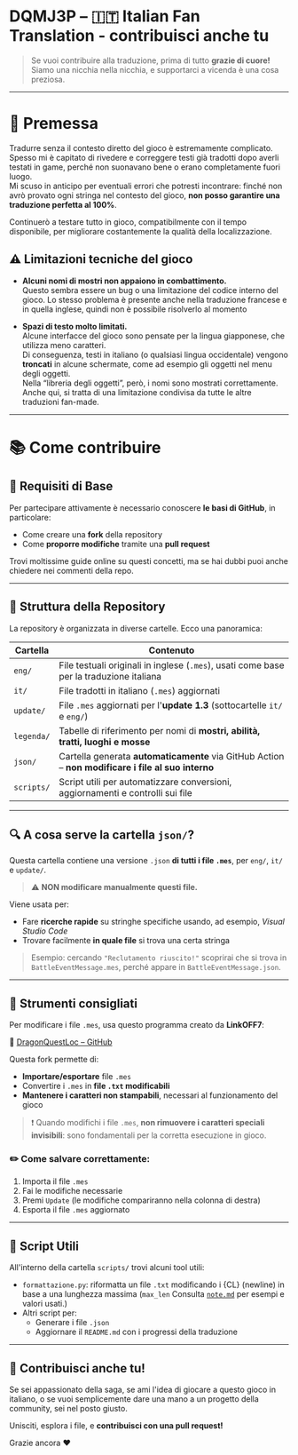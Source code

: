 # DQMJ3P – 🇮🇹 Italian Fan Translation - contribuisci anche tu

> Se vuoi contribuire alla traduzione, prima di tutto **grazie di cuore!**  
> Siamo una nicchia nella nicchia, e supportarci a vicenda è una cosa preziosa.

---

# 📌 Premessa

Tradurre senza il contesto diretto del gioco è estremamente complicato.  
Spesso mi è capitato di rivedere e correggere testi già tradotti dopo averli testati in game, perché non suonavano bene o erano completamente fuori luogo.  
Mi scuso in anticipo per eventuali errori che potresti incontrare: finché non avrò provato ogni stringa nel contesto del gioco, **non posso garantire una traduzione perfetta al 100%**.

Continuerò a testare tutto in gioco, compatibilmente con il tempo disponibile, per migliorare costantemente la qualità della localizzazione.

## ⚠️ Limitazioni tecniche del gioco

- **Alcuni nomi di mostri non appaiono in combattimento.**  
  Questo sembra essere un bug o una limitazione del codice interno del gioco. Lo stesso problema è presente anche nella traduzione francese e in quella inglese, quindi non è possibile risolverlo al momento

- **Spazi di testo molto limitati.**  
  Alcune interfacce del gioco sono pensate per la lingua giapponese, che utilizza meno caratteri.  
  Di conseguenza, testi in italiano (o qualsiasi lingua occidentale) vengono **troncati** in alcune schermate, come ad esempio gli oggetti nel menu degli oggetti.  
  Nella “libreria degli oggetti”, però, i nomi sono mostrati correttamente. Anche qui, si tratta di una limitazione condivisa da tutte le altre traduzioni fan-made.

---

# 📚 Come contribuire

## 🧠 Requisiti di Base

Per partecipare attivamente è necessario conoscere **le basi di GitHub**, in particolare:

- Come creare una **fork** della repository
- Come **proporre modifiche** tramite una **pull request**

Trovi moltissime guide online su questi concetti, ma se hai dubbi puoi anche chiedere nei commenti della repo.

---

## 📁 Struttura della Repository

La repository è organizzata in diverse cartelle. Ecco una panoramica:

| Cartella   | Contenuto                                                                                          |
| ---------- | -------------------------------------------------------------------------------------------------- |
| `eng/`     | File testuali originali in inglese (`.mes`), usati come base per la traduzione italiana            |
| `it/`      | File tradotti in italiano (`.mes`) aggiornati                                                      |
| `update/`  | File `.mes` aggiornati per l'**update 1.3** (sottocartelle `it/` e `eng/`)                         |
| `legenda/` | Tabelle di riferimento per nomi di **mostri, abilità, tratti, luoghi e mosse**                     |
| `json/`    | Cartella generata **automaticamente** via GitHub Action – **non modificare i file al suo interno** |
| `scripts/` | Script utili per automatizzare conversioni, aggiornamenti e controlli sui file                     |

---

## 🔍 A cosa serve la cartella `json/`?

Questa cartella contiene una versione `.json` **di tutti i file `.mes`**, per `eng/`, `it/` e `update/`.

> ⚠️ **NON modificare manualmente questi file.**

Viene usata per:

- Fare **ricerche rapide** su stringhe specifiche usando, ad esempio, _Visual Studio Code_
- Trovare facilmente **in quale file** si trova una certa stringa

> Esempio: cercando `"Reclutamento riuscito!"` scoprirai che si trova in `BattleEventMessage.mes`, perché appare in `BattleEventMessage.json`.

---

## 🧰 Strumenti consigliati

Per modificare i file `.mes`, usa questo programma creato da **LinkOFF7**:

🔗 [DragonQuestLoc – GitHub](https://github.com/LinkOFF7/DragonQuestLoc)

Questa fork permette di:

- **Importare/esportare** file `.mes`
- Convertire i `.mes` in **file `.txt` modificabili**
- **Mantenere i caratteri non stampabili**, necessari al funzionamento del gioco

> ❗ Quando modifichi i file `.mes`, **non rimuovere i caratteri speciali invisibili**: sono fondamentali per la corretta esecuzione in gioco.

### ✏️ Come salvare correttamente:

1. Importa il file `.mes`
2. Fai le modifiche necessarie
3. Premi `Update` (le modifiche compariranno nella colonna di destra)
4. Esporta il file `.mes` aggiornato

---

## 🧪 Script Utili

All'interno della cartella `scripts/` trovi alcuni tool utili:

- `formattazione.py`: riformatta un file `.txt` modificando i {CL} (newline) in base a una lunghezza massima (`max_len` Consulta [`note.md`](https://github.com/Lurpigi/DQMJ3P-IT-FanTranslation/blob/main/note.md) per esempi e valori usati.)
- Altri script per:
  - Generare i file `.json`
  - Aggiornare il `README.md` con i progressi della traduzione

---

## 🤝 Contribuisci anche tu!

Se sei appassionato della saga, se ami l'idea di giocare a questo gioco in italiano, o se vuoi semplicemente dare una mano a un progetto della community, sei nel posto giusto.

Unisciti, esplora i file, e **contribuisci con una pull request!**

Grazie ancora ❤️
